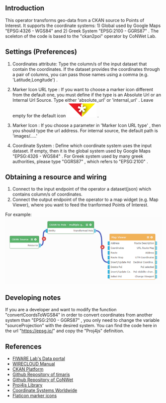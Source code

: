 Introduction
------------

This operator transforms geo-data from a CKAN source to Points of Interest. It supports the coordinate systems: 1) Global used by Google Maps "EPSG:4326 - WGS84"  and
2) Greek System "EPSG:2100 - GGRS87" .
The sceleton of the code is based to the "ckan2poi" operator by CoNWet Lab.

Settings (Preferences)
----------------------

1. Coordinates attribute: Type the column/s of the input dataset that contain the coordinates. If the dataset provides the coordinates through a pair of columns,
                          you can pass those names using a comma (e.g. 'Latitude,Longitude') .
   
2. Marker Icon URL type : If you want to choose a marker icon different from the default one, you must define if the type is an Absolute Url or an Internal Url Source.
                          Type either 'absolute_url' or 'internal_url' . Leave empty for the default icon ![connect_endpoints screenshot](images/defaulticon.gif) .
						  
3. Marker Icon          : If you choose a parameter in 'Marker Icon URL type' , then you should type the url address. For internal source, the default path is 'images/.....'						  
						  
4. Coordinate System    : Define which coordinate system uses the input dataset. If empty, then it is the global system used by Google Maps "EPSG:4326 - WGS84" .
						  For Greek system used by many greek authorities, please type "GGRS87" , which refers to "EPSG:2100" .

Obtaining a resource and wiring
-------------------------------

1. Connect to the input endpoint of the operator a dataset(json) which contains column/s of coordinates.
2. Connect the output endpoint of the operator to a map widget (e.g. Map Viewer), where you want to feed the tranformed Points of Interest.

For example:	
![connect_endpoints screenshot](images/exampleendpoints.png)

Developing notes
----------------

If you are a developer and want to modify the function "convertCoordsToWGS84" in order to convert coordinates from another system than "EPSG:2100 - GGRS87" ,
you only need to change the variable "sourceProjection" with the desired system. You can find the code here in the url "https://epsg.io/" and copy the "Proj4js" definition.


References
----------

* [FIWARE Lab's Data portal](https://data.lab.fiware.org)
* [WIRECLOUD Manual](https://wirecloud.readthedocs.io)
* [CKAN Platform](http://ckan.org/)
* [Github Repository of timaris](https://github.com/timaris/Wirecloud_Components/tree/master/ckan2poi_WGS84_GGRS87_2.0-operator)
* [Github Repository of CoNWet](https://github.com/wirecloud-fiware/ckan2poi)
* [Proj4js Library](http://proj4js.org/)
* [Coordinate Systems Worldwide](https://epsg.io/)
* [Flaticon marker icons](http://www.flaticon.com/)

